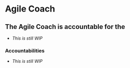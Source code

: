 Agile Coach
========================

## The Agile Coach is accountable for the 
* *This is still WIP*


### Accountabilities
* *This is still WIP*